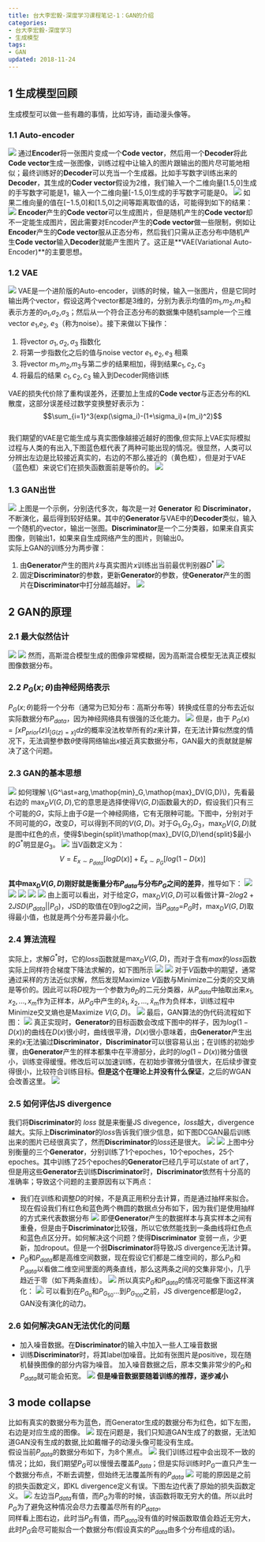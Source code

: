 ```yaml
---
title: 台大李宏毅-深度学习课程笔记-1：GAN的介绍
categories:
- 台大李宏毅-深度学习
- 生成模型
tags:
- GAN
updated: 2018-11-24
---
```

## 1 生成模型回顾
生成模型可以做一些有趣的事情，比如写诗，画动漫头像等。
### 1.1 Auto-encoder
![](/assets/blog_images/2018-11-24/2018-11-24-自编码.png)
通过**Encoder**将一张图片变成一个**Code vector**，然后用一个**Decoder**将此**Code vector**生成一张图像，训练过程中让输入的图片跟输出的图片尽可能地相似；最终训练好的**Decoder**可以充当一个生成器。比如手写数字训练出来的**Decoder**，其生成的**Coder vector**假设为2维，我们输入一个二维向量[1.5,0]生成的手写数字可能是1，输入一个二维向量[-1.5,0]生成的手写数字可能是0。
![](/assets/blog_images/2018-11-24/2018-11-24-手写数字自编码.png)
如果二维向量的值在[−1.5,0]和[1.5,0]之间等距离取值的话，可能得到如下的结果：
![](/assets/blog_images/2018-11-24/2018-11-24-数字生成.png)
**Encoder**产生的**Code vector**可以生成图片，但是随机产生的**Code vector**却不一定能生成图片，因此需要对Encoder产生的**Code vector**做一些限制，例如让**Encoder**产生的**Code vector**服从正态分布，然后我们只需从正态分布中随机产生**Code vector**输入**Decoder**就能产生图片了。这正是**VAE(Variational Auto-Encoder)**的主要思想。
### 1.2 VAE
![](/assets/blog_images/2018-11-24/2018-11-24-VAE.png)
VAE是一个进阶版的Auto-encoder，训练的时候，输入一张图片，但是它同时输出两个vector，假设这两个vector都是3维的，分别为表示均值的$m_1$,$m_2$,$m_3$和表示方差的$\sigma_1$,$\sigma_2$,$\sigma_3$；然后从一个符合正态分布的数据集中随机sample一个三维vector $e_1$,$e_2$, $e_3$（称为noise）。接下来做以下操作：  
1. 将vector $\sigma_1,\sigma_2,\sigma_3$ 指数化
2. 将第一步指数化之后的值与noise vector $e_1,e_2,e_3$ 相乘
3. 将vector $m_1$,$m_2$,$m_3$与第二步的结果相加，得到结果$c_1,c_2,c_3$
4. 将最后的结果 $c_1,c_2,c_3$ 输入到Decoder网络训练  

VAE的损失代价除了重构误差外，还要加上生成的**Code vector**与正态分布的KL散度，这部分误差经过数学变换整好表示为：  
$$\sum_{i=1}^3(exp(\sigma_i)-(1+\sigma_i)+(m_i)^2)$$  
我们期望的VAE是它能生成与真实图像越接近越好的图像,但实际上VAE实际模拟过程与人类的有出入,下图蓝色框代表了两种可能出现的情况。很显然，人类可以分辨出左边是比较接近真实的，右边的不那么接近的（黄色框），但是对于VAE（蓝色框）来说它们在损失函数面前是等价的。
![](/assets/blog_images/2018-11-24/2018-11-24-VAE问题.png)  
### 1.3 GAN出世
![](/assets/blog_images/2018-11-24/2018-11-24-Generation.png)
上图是一个示例，分别迭代多次，每次是一对 **Generator** 和 **Discriminator**，不断演化，最后得到较好结果。其中的**Generator**与VAE中的**Decoder**类似，输入一个随机的vector，输出一张图。**Discriminator**是一个二分类器，如果来自真实图像，则输出1，如果来自生成网络产生的图片，则输出0。  
实际上GAN的训练分为两步骤：  
1. 由**Generator**产生的图片$\hat{x}$与真实图片$x$训练出当前最优判别器$D^\ast$
![](/assets/blog_images/2018-11-24/2018-11-24-Discriminator.png)
2. 固定**Discriminator**的参数，更新**Generator**的参数，使**Generator**产生的图片在**Discriminator**中打分越高越好。
![](/assets/blog_images/2018-11-24/2018-11-24-Generator.png)

## 2 GAN的原理
### 2.1 最大似然估计
![](/assets/blog_images/2018-11-24/2018-11-24-MLE.png)
![](/assets/blog_images/2018-11-24/2018-11-24-MLE2.png)
然而，高斯混合模型生成的图像非常模糊，因为高斯混合模型无法真正模拟图像数据分布。
### 2.2 $P_G(x;\theta)$由神经网络表示
$P_G(x;\theta)$能将一个分布（通常为已知分布：高斯分布等）转换成任意的分布去近似实际数据分布$P_{data}$，因为神经网络具有很强的泛化能力。
![](/assets/blog_images/2018-11-24/2018-11-24-PG.png)
但是，由于 $P_G(x)=\int xP_{prior}(z)I_{[G(z)=x]}dz$的概率没法枚举所有的$z$来计算，在无法计算似然度的情况下，无法调整参数$\theta$使得网络输出$x$接近真实数据分布，GAN最大的贡献就是解决了这个问题。
### 2.3 GAN的基本思想
![](/assets/blog_images/2018-11-24/2018-11-24-GAN1.png)
如何理解 \\(G^\ast=arg\,\mathop{min}_G\,\mathop{max}_DV(G,D)\\)，先看最右边的 $\mathop{max}_DV(G,D)$,它的意思是选择使得$V(G,D)$函数最大的$D$，假设我们只有三个可能的$G$，实际上由于$G$是一个神经网络，它有无限种可能。下图中，分别对于不同可能的$G$，改变$D$，可以得到不同的$V(G,D)$。对于$G_1$,$G_2$,$G_3$，$\mathop{max}_DV(G,D)$就是图中红色的点，使得$\begin{split}\mathop{max}_DV(G,D)\end{split}$最小的$G^\ast$明显是$G_3$。
![](/assets/blog_images/2018-11-24/2018-11-24-GAN2.png)
当V函数定义为：  
$$V=E_{x\sim P_{data}}[logD(x)]+E_{x\sim P_G}[log(1-D(x)]$$  
**其中$\mathop{max}_DV(G,D)$刚好就是衡量分布$P_{data}$与分布$P_G$之间的差异**，推导如下：
![](/assets/blog_images/2018-11-24/2018-11-24-GAN3.png)
![](/assets/blog_images/2018-11-24/2018-11-24-GAN4.png)
![](/assets/blog_images/2018-11-24/2018-11-24-GAN5.png)
![](/assets/blog_images/2018-11-24/2018-11-24-GAN6.png)
![](/assets/blog_images/2018-11-24/2018-11-24-GAN7.png)
由上面可以看出，对于给定$G$，$\mathop{max}_DV(G,D)$可以看做计算$-2log2+2JSD(P_{data}||P_G)$，JSD的取值在0到log2之间，当$P_{data}$=$P_G$时，$\mathop{max}_DV(G,D)$取得最小值，也就是两个分布差异最小化。

### 2.4 算法流程
实际上，求解$G^\ast$时，它的$loss$函数就是$\mathop{max}_DV(G,D)$，而对于含有$max$的$loss$函数实际上同样符合梯度下降法求解的，如下图所示
![](/assets/blog_images/2018-11-24/2018-11-24-GAN8.png)
![](/assets/blog_images/2018-11-24/2018-11-24-GAN9.png)
对于$V$函数中的期望，通常通过采样的方法近似求解，然后发现Maximize $V$函数与Minimize二分类的交叉熵是等价的。因此可以将$D$视为一个参数为$\theta_D$的二元分类器，从$P_{data}$中抽取出来$x_1,x_2,...,x_m$作为正样本，从$P_G$中产生的$\hat{x}_1,\hat{x}_2,...,\hat{x}_m$作为负样本，训练过程中Minimize交叉熵也是Maximize $V(G,D)$。
![](/assets/blog_images/2018-11-24/2018-11-24-GAN10.png)
最后，GAN算法的伪代码流程如下图：
![](/assets/blog_images/2018-11-24/2018-11-24-GAN11.png)
真正实现时，**Generator**的目标函数会改成下图中的样子，因为$log(1-D(x))$的曲线在$D(x)$很小时，曲线很平滑，$D(x)$很小意味着，由**Generator**产生出来的$x$无法骗过**Discriminator**，**Discriminator**可以很容易认出；在训练的初始步骤，由**Generator**产生的样本都集中在平滑部分，此时的$log(1-D(x))$微分值很小，训练变得缓慢。修改后可以加速训练，在初始步骤微分值很大，在后续步骤变得很小，比较符合训练目标。**但是这个在理论上并没有什么保证**，之后的WGAN会改善这里。
![](/assets/blog_images/2018-11-24/2018-11-24-GAN12.png)

### 2.5 如何评估JS divergence
我们将**Discriminator**的 $loss$ 就是来衡量JS divegence，$loss$越大，divergence越大。实际上**Discriminator**的$loss$告诉我们很少信息，如下图DCGAN最后训练出来的图片已经很真实了，然而**Discriminator**的$loss$还是很大。
![](/assets/blog_images/2018-11-24/2018-11-24-GAN14.png)
![](/assets/blog_images/2018-11-24/2018-11-24-GAN13.png)
上图中分别衡量的三个**Generator**，分别训练了1个epoches，10个epoches，25个epoches。其中训练了25个epoches的**Generator**已经几乎可以state of art了，但是用这些**Generator**去训练**Discriminator**时，**Discriminator**依然有十分高的准确率；导致这个问题的主要原因有以下两点：  
- 我们在训练和调整$D$的时候，不是真正用积分去计算，而是通过抽样来拟合。现在假设我们有红色和蓝色两个椭圆的数据点分布如下，因为我们是使用抽样的方式来代表数据分布
![](/assets/blog_images/2018-11-24/2018-11-24-GAN15.png)
即便**Generator**产生的数据样本与真实样本之间有重叠，但是由于**Discriminator**比较强，所以它依然能找到一条曲线将红色点和蓝色点区分开。如何解决这个问题？使得**Discriminator** 变弱一点，少更新，加dropout。但是一个弱**Discriminator**将导致JS divergence无法计算。  
- $P_G$和$P_{data}$都是高维空间数据，现在假设它们都是二维空间的，那么$P_G$和$P_{data}$以看做二维空间里面的两条直线，那么这两条之间的交集非常小，几乎趋近于零（如下两条直线）。
![](/assets/blog_images/2018-11-24/2018-11-24-GAN16.png)
所以真实$P_G$和$P_{data}$的情况可能像下面这样演化：
![](/assets/blog_images/2018-11-24/2018-11-24-GAN17.png)
可以看到在$P_{G_0}$和$P_{G_{50}}$...到$P_{G_{100}}$之前，JS divergence都是log2，GAN没有演化的动力。
### 2.6 如何解决GAN无法优化的问题
- 加入噪音数据。在**Discriminator**的输入中加入一些人工噪音数据
- 训练**Discriminator**时，将其label加噪音。比如有张图片是positive，现在随机替换图像的部分内容为噪音。
加入噪音数据之后，原本交集非常少的$P_G$和$P_{data}$就可能会拓宽。
![](/assets/blog_images/2018-11-24/2018-11-24-GAN18.png)
**但是噪音数据要随着训练的推荐，逐步减小**

## 3 mode collapse
比如有真实的数据分布为蓝色，而Generator生成的数据分布为红色，如下左图，右边是对应生成的图像。
![](/assets/blog_images/2018-11-24/2018-11-24-GAN19.png)
现在问题是，我们只知道GAN生成了的数据，无法知道GAN没有生成的数据,比如戴帽子的动漫头像可能没有生成。  
假设当前$P_{data}$的数据分布如下，为8个黑点。
![](/assets/blog_images/2018-11-24/2018-11-24-GAN20.png)
我们训练过程中会出现不一致的情况；比如，我们期望$P_G$可以慢慢去覆盖$P_{data}$；但是实际训练时$P_G$一直只产生一个数据分布点，不断去调整，但始终无法覆盖所有的$P_{data}$
![](/assets/blog_images/2018-11-24/2018-11-24-GAN21.png)
可能的原因是之前的损失函数定义，即KL divergence定义有误。下图左边代表了原始的损失函数定义。
![](/assets/blog_images/2018-11-24/2018-11-24-GAN22.png)
左边当$P_{data}$有值，而$P_G$为零的时候，该函数将取无穷大的值。所以此时$P_G$为了避免这种情况会尽力去覆盖尽所有的$P_{data}$。  
同样看上图右边，此时当$P_G$有值，而$P_{data}$没有值的时候函数取值会趋近无穷大，此时$P_G$会尽可能拟合一个数据分布(假设真实的$P_{data}$由多个分布组成的话)。
